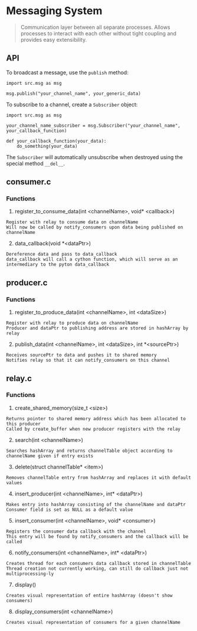 # Messaging System

> Communication layer between all separate processes. Allows  processes to interact with each other without tight coupling and provides easy extensibility.

## API

To broadcast a message, use the `publish` method:
```
import src.msg as msg

msg.publish("your_channel_name", your_generic_data)
```

To subscribe to a channel, create a `Subscriber` object:
```
import src.msg as msg

your_channel_name_subscriber = msg.Subscriber("your_channel_name", your_callback_function)

def your_callback_function(your_data):
    do_something(your_data)
```
The `Subscriber` will automatically unsubscribe when destroyed using the special method `__del__`.

## consumer.c

### Functions

1. register_to_consume_data(int \<channelName>, void\* \<callback>)

```
Register with relay to consume data on channelName
Will now be called by notify_consumers upon data being published on channelName
```

2. data_callback(void \*\<dataPtr>)

```
Dereference data and pass to data_callback
data_callback will call a cython function, which will serve as an intermediary to the pyton data_callback
```

## producer.c

### Functions

1. register_to_produce_data(int \<channelName>, int \<dataSize>)

```
Register with relay to produce data on channelName
Producer and dataPtr to publishing address are stored in hashArray by relay
```

2. publish_data(int \<channelName>, int \<dataSize>, int \*\<sourcePtr>)

```
Receives sourcePtr to data and pushes it to shared memory
Notifies relay so that it can notify_consumers on this channel
```
 
## relay.c

### Functions

1. create_shared_memory(size_t \<size>)

```
Returns pointer to shared memory address which has been allocated to this producer
Called by create_buffer when new producer registers with the relay
```

2. search(int \<channelName>)

```
Searches hashArray and returns channelTable object according to channelName given if entry exists
```

3. delete(struct channelTable\* \<item>)

```
Removes channelTable entry from hashArray and replaces it with default values
```

4. insert_producer(int \<channelName>, int\* \<dataPtr>)

```
Makes entry into hashArray consisting of the channelName and dataPtr
Consumer field is set as NULL as a default value
```

5. insert_consumer(int \<channelName>, void\* \<consumer>)

```
Registers the consumer data callback with the channel
This entry will be found by notify_consumers and the callback will be called
```

6. notify_consumers(int \<channelName>, int\* \<dataPtr>)

```
Creates thread for each consumers data callback stored in channelTable
Thread creation not currently working, can still do callback just not multiprocessing-ly
```

7. display()

```
Creates visual representation of entire hashArray (doesn't show consumers)
```

8. display_consumers(int \<channelName>)

```
Creates visual representation of consumers for a given channelName
```

